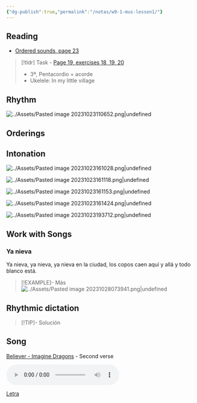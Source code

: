 ```yaml
---
{"dg-publish":true,"permalink":"/notas/w9-1-mus-lesson1/"}
---
```


<div class=slide>

## Reading

- [Ordered sounds, page 23](https://www.blinklearning.com/v/1698317425/theme_tmpux/launch.php?theme=tmpux#activity/4239474/65076210/420820862)

</div>
<div class=slide>

> [!tldr] Task
	- [Page 19, exercises 18, 19, 20](https://www.blinklearning.com/v/1698317425/theme_tmpux/launch.php?theme=tmpux#activity/4239478/65132310/421303490)
> - 3ª, Pentacordio + acorde
> - Ukelele: In my little village

</div>
<div class=slide>

## Rhythm

![../Assets/Pasted image 20231023110652.png|undefined](/img/user/Assets/Pasted%20image%2020231023110652.png) 

</div>
<div class=slide>

## Orderings


<div class="transclusion internal-embed is-loaded"><div class="markdown-embed">





</div></div>


</div>
<div class=slide>

## Intonation

![../Assets/Pasted image 20231023161028.png|undefined](/img/user/Assets/Pasted%20image%2020231023161028.png)

</div>
<div class=slide>

![../Assets/Pasted image 20231023161118.png|undefined](/img/user/Assets/Pasted%20image%2020231023161118.png) 

</div>
<div class=slide>

![../Assets/Pasted image 20231023161153.png|undefined](/img/user/Assets/Pasted%20image%2020231023161153.png)

</div>
<div class=slide>

![../Assets/Pasted image 20231023161424.png|undefined](/img/user/Assets/Pasted%20image%2020231023161424.png) 

</div>
<div class=slide>

 ![../Assets/Pasted image 20231023193712.png|undefined](/img/user/Assets/Pasted%20image%2020231023193712.png)

</div>
<div class=slide>

## Work with Songs

### Ya nieva

Ya nieva, ya nieva, ya nieva en la ciudad,
los copos caen aquí y allá y todo blanco está.

>[!EXAMPLE]- Más
>![../Assets/Pasted image 20231028073941.png|undefined](/img/user/Assets/Pasted%20image%2020231028073941.png)

</div>
<div class=slide>

## Rhythmic dictation

> [!TIP]- Solución
><div id="paper"></div>
><script> document.addEventListener("DOMContentLoaded", function() { window.ABCJS.renderAbc("paper", "X: 1\nT: Solución dictado rítmico\nM: 4/4\nL: 1/8\nK: perc stafflines = -1\nA2 A2 z2 A2 | A4 z4 | A2 z2 A2 z2 | A2 A2 z4 |]"); }); </script>
>

</div>
<div class=slide>

## Song

[Believer - Imagine Dragons](https://studio.moises.ai/player2/f05e7a3a-1a81-443c-a8fa-d8df66fa5b4e/?context=spliter) - Second verse

<audio src="https://docs.google.com/uc?export=download&id=1PDSZ_mhSHHEpu7vbaB_aaQsfHz9V7MbG" controls></audio>

[Letra](https://www.letras.com/imagine-dragons/believer/traduccion.html)

</div>
